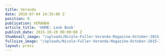 ```yaml
---
title: Veranda
date: 2016-07-04 14:35:00 Z
position: 9
publication: VERANDA
article_title: 'HOME: Look Book'
publish_date: 2015-10-20 00:00:00 Z
thumbnail_image: "/uploads/Nicole-Fuller-Veranda-Magazine-October-2015-Isabella-Wolf-Delight-side-table-LEFT.jpg"
fullsize_image: "/uploads/Nicole-Fuller-Veranda-Magazine-October-2015-Isabella-Wolf-Delight-side-table-LEFT.jpg"
layout: press
---
```


